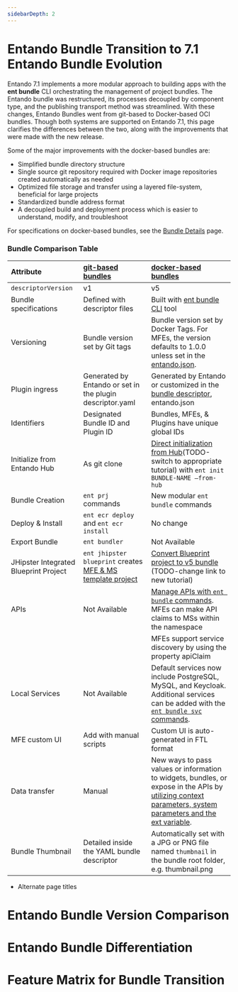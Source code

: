 ```yaml
---
sidebarDepth: 2
---
```


# Entando Bundle Transition to 7.1  Entando Bundle Evolution

Entando 7.1 implements a more modular approach to building apps with the **ent bundle** CLI orchestrating the management of project bundles. The Entando bundle was restructured, its processes decoupled by component type, and the publishing transport method was streamlined. With these changes, Entando Bundles went from git-based to Docker-based OCI bundles. Though both systems are supported on Entando 7.1, this page clarifies the differences between the two, along with the improvements that were made with the new release.

Some of the major improvements with the docker-based bundles are:
* Simplified bundle directory structure
* Single source git repository required with Docker image repositories created automatically as needed
* Optimized file storage and transfer using a layered file-system, beneficial for large projects
* Standardized bundle address format
* A decoupled build and deployment process which is easier to understand, modify, and troubleshoot 

For specifications on docker-based bundles, see the [Bundle Details](ecr-bundle-details.md) page. 
### Bundle Comparison Table
|Attribute | [git-based bundles](../../../v7.0/docs/curate/ecr-bundle-details.md)| [docker-based bundles](ecr-bundle-details.md)|
| :- | :-------------------- | :---------------------  |
|`descriptorVersion`| v1| v5
| Bundle specifications |Defined with descriptor files | Built with [ent bundle CLI](../getting-started/ent-bundle.md) tool
| Versioning |Bundle version set by Git tags |Bundle version set by Docker Tags. For MFEs, the version defaults to 1.0.0 unless set in the [entando.json](ecr-bundle-details.md). 
|Plugin ingress| Generated by Entando or set in the plugin descriptor.yaml | Generated by Entando or customized in the [bundle descriptor](ecr-bundle-details.md#entando-bundle-conventions), entando.json 
|Identifiers| Designated Bundle ID and Plugin ID | Bundles, MFEs, & Plugins have unique global IDs|
|Initialize from Entando Hub| As git clone  |[Direct initialization from Hub](../../tutorials/create/mfe/react.md)(TODO-switch to appropriate tutorial)  with `ent init BUNDLE-NAME –from-hub`|
|Bundle Creation | `ent prj` commands| New modular `ent bundle` commands
|Deploy & Install| `ent ecr deploy` and `ent ecr install` | No change 
|Export Bundle|`ent bundler`| Not Available 
|JHipster Integrated Blueprint Project| `ent jhipster blueprint` creates [MFE & MS template project](../../tutorials/create/ms/generate-microservices-and-micro-frontends.md)| [Convert Blueprint project to v5 bundle](../../tutorials/create/ms/generate-microservices-and-micro-frontends.md) (TODO-change link to new tutorial)
|APIs| Not Available | [Manage APIs with `ent bundle` commands](../getting-started/ent-api.md). MFEs can make API claims to MSs within the namespace
||| MFEs support service discovery by using the property apiClaim
|Local Services |Not Available | Default services now include PostgreSQL, MySQL, and Keycloak. Additional services can be added with the [`ent bundle svc` commands](../getting-started/ent-svc.md).
|MFE custom UI| Add with manual scripts| Custom UI is auto-generated in FTL format
|Data transfer | Manual | New ways to pass values or information to widgets, bundles, or expose in the APIs by [utilizing context parameters, system parameters and the ext variable](ecr-bundle-details.md).
|Bundle Thumbnail| Detailed inside the YAML bundle descriptor|Automatically set with a JPG or PNG file named `thumbnail` in the bundle root folder,  e.g. thumbnail.png

* Alternate page titles
# Entando Bundle Version Comparison
# Entando Bundle Differentiation
# Feature Matrix for Bundle Transition